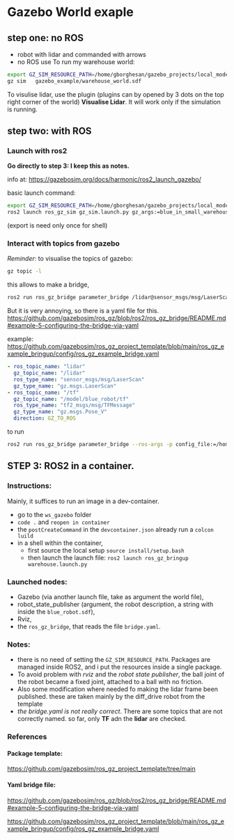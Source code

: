 # Gazebo World exaple

## step one: no ROS

- robot with lidar and commanded with arrows
- no ROS use
To run my warehouse world:

```bash
export GZ_SIM_RESOURCE_PATH=/home/gborghesan/gazebo_projects/local_models
gz sim   gazebo_example/warehouse_world.sdf

```

To visulise lidar, use the plugin (plugins can by opened by 3 dots on the top right corner of the world) __Visualise Lidar__.
It will work only if the simulation is running.

## step two: with ROS

### Launch with ros2 

__Go directly to step 3: I keep this as notes.__


info at:
https://gazebosim.org/docs/harmonic/ros2_launch_gazebo/

basic launch command:

```bash
export GZ_SIM_RESOURCE_PATH=/home/gborghesan/gazebo_projects/local_models
ros2 launch ros_gz_sim gz_sim.launch.py gz_args:=blue_in_small_warehouse.sdf
```
(export is need only once for shell)


### Interact with topics from gazebo

_Reminder:_ to visualise the topics of gazebo:
```bash
gz topic -l
```
this allows to make a bridge, 

```bash
ros2 run ros_gz_bridge parameter_bridge /lidar@sensor_msgs/msg/LaserScan@gz.msgs.LaserScan
```

But it is very annoying, so there is a yaml file for this.
https://github.com/gazebosim/ros_gz/blob/ros2/ros_gz_bridge/README.md#example-5-configuring-the-bridge-via-yaml

example:
https://github.com/gazebosim/ros_gz_project_template/blob/main/ros_gz_example_bringup/config/ros_gz_example_bridge.yaml


```yaml
- ros_topic_name: "lidar"
  gz_topic_name: "/lidar"
  ros_type_name: "sensor_msgs/msg/LaserScan"
  gz_type_name: "gz.msgs.LaserScan"
- ros_topic_name: "/tf"
  gz_topic_name: "/model/blue_robot/tf"
  ros_type_name: "tf2_msgs/msg/TFMessage"
  gz_type_name: "gz.msgs.Pose_V"
  direction: GZ_TO_ROS
```
to run
```bash
ros2 run ros_gz_bridge parameter_bridge --ros-args -p config_file:=/home/gborghesan/gazebo_projects/gazebo_example/bridge.yaml
```




## STEP 3: ROS2 in a container.
### Instructions:
Mainly, it suffices to run an image in a dev-container.

- go to the `ws_gazebo` folder
- `code .` and `reopen in container` 
- the `postCreateCommand` in the `devcontainer.json` already run a `colcon luild`
- in a shell within the container, 
  - first source the local setup `source install/setup.bash`
  - then launch the launch file: `ros2 launch ros_gz_bringup warehouse.launch.py`

### Launched nodes:

- Gazebo (via another launch file, take as argument the world file),
- robot_state_publisher (argument, the robot description, a string with inside the `blue_robot.sdf`),
- Rviz,
- the `ros_gz_bridge`, that reads the file `bridge.yaml`.

### Notes:
- there is no need of setting the `GZ_SIM_RESOURCE_PATH`. Packages are managed inside ROS2, and i put the resources inside a single package.
- To avoid problem with _rviz_ and the _robot state publisher_, the ball joint of the robot became a fixed joint, attached to a ball with no friction.
- Also some modification where needed fo making the lidar frame been published. these are taken mainly by the diff_drive robot from the template
- _the bridge.yaml is not really correct_. There are some topics that are not correctly named. so far, only __TF__ adn the __lidar__ are checked.



### References

#### Package template: 
https://github.com/gazebosim/ros_gz_project_template/tree/main

#### Yaml bridge file:

https://github.com/gazebosim/ros_gz/blob/ros2/ros_gz_bridge/README.md#example-5-configuring-the-bridge-via-yaml


https://github.com/gazebosim/ros_gz_project_template/blob/main/ros_gz_example_bringup/config/ros_gz_example_bridge.yaml
